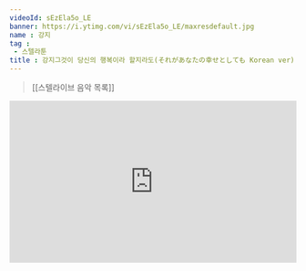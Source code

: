 ```yaml
---
videoId: sEzEla5o_LE
banner: https://i.ytimg.com/vi/sEzEla5o_LE/maxresdefault.jpg
name : 강지
tag : 
 - 스텔라툰
title : 강지그것이 당신의 행복이라 할지라도(それがあなたの幸せとしても Korean ver)
---
```

> [[스텔라이브 음악 목록]]
<div style="position:relative;width:100%;padding-bottom:56.25%"><iframe style="width:100%;height:100%; position:absolute"  src="https://www.youtube.com/embed/sEzEla5o_LE"  frameborder="0" allow="accelerometer; autoplay; clipboard-write; encrypted-media; gyroscope; picture-in-picture; web-share" allowfullscreen></iframe></div>
